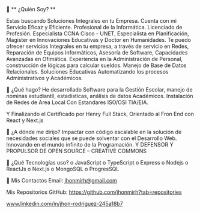 	** ¿Quién Soy? **

Estas buscando Soluciones Integrales en tu Empresa. Cuenta con mi Servicio Eficaz y Eficiente.
Profesional de la Informática. Licenciado de Profesión. Especialista CCNA Cisco - UNET, Especialista en Planificación, Magister en Innovaciones Educativas y Doctor en Humanidades.
Te puedo ofrecer servicios Integrales en tu empresa, a través de servicio en Redes, Reparación de Equipos Informáticos, Asesoría de Software, Capacidades Avanzadas en Ofimática.
Experiencia en la Administración de Personal, construcción de lógicas para calcular sueldos. 
Manejo de Base de Datos Relacionales.
Soluciones Educativas Automatizando los procesos Administrativos y Académicos.

	¿Qué hago?
He desarrollado Software para la Gestión Escolar, manejo de nominas estudiantil, estadisticas, análisis de datos Académicos. Instalación de Redes de Area Local Con Estandares ISO/OSI TIA/EIA. 

Y Finalizando el Certificado por Henry Full Stack, Orientado al Fron End con React y Next.js

	¿A dónde me dirijo?
Impactar con código escalable en la solución de necesidades sociales que se puede solventar con el Desarrollo Web. Innovando en el mundo infinito de la Programación. Y DEFENSOR Y PROPULSOR DE OPEN SOURCE – CREATIVE COMMONS

	¿Qué Tecnologías uso?
o	JavaScript
o	TypeScript
o	Express
o	Nodejs
o	ReactJs
o	Next.js
o	MongoSQL
o	ProgresSQL

	Mis Contactos
Email: jhonmirh@gmail.com

Mis Repositorios GitHub: https://github.com/jhonmirh?tab=repositories 

www.linkedin.com/in/jhon-rodríguez-245a18b7

